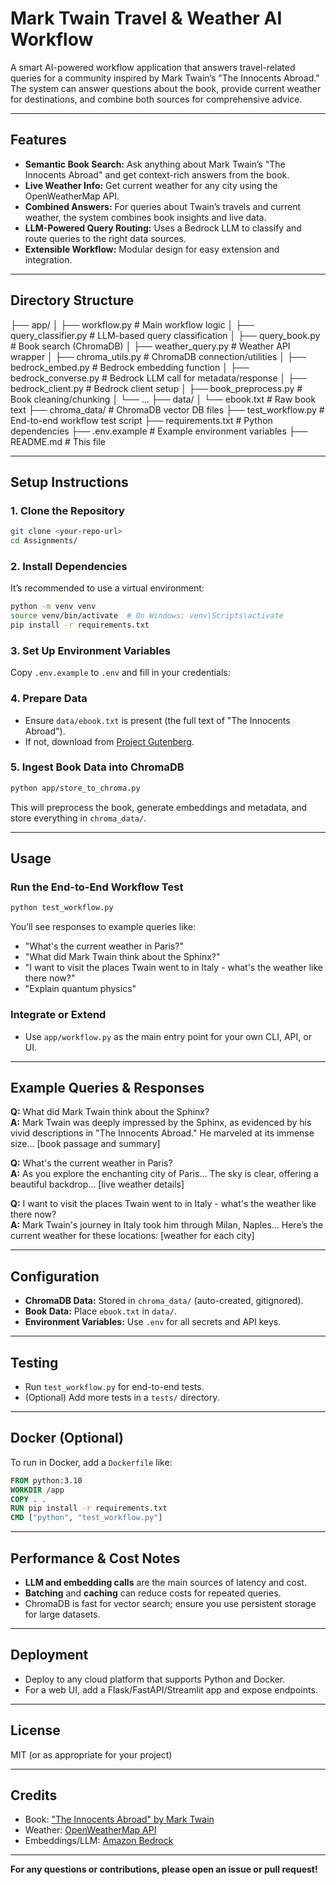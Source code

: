 # Mark Twain Travel & Weather AI Workflow

A smart AI-powered workflow application that answers travel-related queries for a community inspired by Mark Twain’s "The Innocents Abroad."  
The system can answer questions about the book, provide current weather for destinations, and combine both sources for comprehensive advice.

---

## Features

- **Semantic Book Search:** Ask anything about Mark Twain’s "The Innocents Abroad" and get context-rich answers from the book.
- **Live Weather Info:** Get current weather for any city using the OpenWeatherMap API.
- **Combined Answers:** For queries about Twain’s travels and current weather, the system combines book insights and live data.
- **LLM-Powered Query Routing:** Uses a Bedrock LLM to classify and route queries to the right data sources.
- **Extensible Workflow:** Modular design for easy extension and integration.

---

## Directory Structure

├── app/
│ ├── workflow.py # Main workflow logic
│ ├── query_classifier.py # LLM-based query classification
│ ├── query_book.py # Book search (ChromaDB)
│ ├── weather_query.py # Weather API wrapper
│ ├── chroma_utils.py # ChromaDB connection/utilities
│ ├── bedrock_embed.py # Bedrock embedding function
│ ├── bedrock_converse.py # Bedrock LLM call for metadata/response
│ ├── bedrock_client.py # Bedrock client setup
│ ├── book_preprocess.py # Book cleaning/chunking
│ └── ...
├── data/
│ └── ebook.txt # Raw book text
├── chroma_data/ # ChromaDB vector DB files
├── test_workflow.py # End-to-end workflow test script
├── requirements.txt # Python dependencies
├── .env.example # Example environment variables
├── README.md # This file



---

## Setup Instructions

### 1. **Clone the Repository**

```bash
git clone <your-repo-url>
cd Assignments/
```

### 2. **Install Dependencies**

It’s recommended to use a virtual environment:

```bash
python -m venv venv
source venv/bin/activate  # On Windows: venv\Scripts\activate
pip install -r requirements.txt
```

### 3. **Set Up Environment Variables**

Copy `.env.example` to `.env` and fill in your credentials:



### 4. **Prepare Data**

- Ensure `data/ebook.txt` is present (the full text of "The Innocents Abroad").
- If not, download from [Project Gutenberg](https://www.gutenberg.org/ebooks/3176).

### 5. **Ingest Book Data into ChromaDB**

```bash
python app/store_to_chroma.py
```
This will preprocess the book, generate embeddings and metadata, and store everything in `chroma_data/`.

---

## Usage

### **Run the End-to-End Workflow Test**

```bash
python test_workflow.py
```

You’ll see responses to example queries like:
- "What's the current weather in Paris?"
- "What did Mark Twain think about the Sphinx?"
- "I want to visit the places Twain went to in Italy - what's the weather like there now?"
- "Explain quantum physics"

### **Integrate or Extend**

- Use `app/workflow.py` as the main entry point for your own CLI, API, or UI.

---

## Example Queries & Responses

**Q:** What did Mark Twain think about the Sphinx?  
**A:** Mark Twain was deeply impressed by the Sphinx, as evidenced by his vivid descriptions in "The Innocents Abroad." He marveled at its immense size... [book passage and summary]

**Q:** What's the current weather in Paris?  
**A:** As you explore the enchanting city of Paris... The sky is clear, offering a beautiful backdrop... [live weather details]

**Q:** I want to visit the places Twain went to in Italy - what's the weather like there now?  
**A:** Mark Twain's journey in Italy took him through Milan, Naples... Here’s the current weather for these locations: [weather for each city]

---

## Configuration

- **ChromaDB Data:** Stored in `chroma_data/` (auto-created, gitignored).
- **Book Data:** Place `ebook.txt` in `data/`.
- **Environment Variables:** Use `.env` for all secrets and API keys.

---

## Testing

- Run `test_workflow.py` for end-to-end tests.
- (Optional) Add more tests in a `tests/` directory.

---

## Docker (Optional)

To run in Docker, add a `Dockerfile` like:

```dockerfile
FROM python:3.10
WORKDIR /app
COPY . .
RUN pip install -r requirements.txt
CMD ["python", "test_workflow.py"]
```

---

## Performance & Cost Notes

- **LLM and embedding calls** are the main sources of latency and cost.
- **Batching** and **caching** can reduce costs for repeated queries.
- ChromaDB is fast for vector search; ensure you use persistent storage for large datasets.

---

## Deployment

- Deploy to any cloud platform that supports Python and Docker.
- For a web UI, add a Flask/FastAPI/Streamlit app and expose endpoints.

---

## License

MIT (or as appropriate for your project)

---

## Credits

- Book: ["The Innocents Abroad" by Mark Twain](https://www.gutenberg.org/ebooks/3176)
- Weather: [OpenWeatherMap API](https://openweathermap.org/api)
- Embeddings/LLM: [Amazon Bedrock](https://aws.amazon.com/bedrock/)

---

**For any questions or contributions, please open an issue or pull request!**